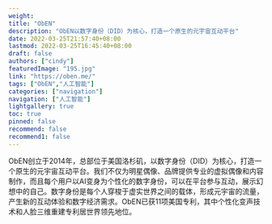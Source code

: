 ```yaml
---
weight: 
title: "ObEN"
description: "ObEN以数字身份（DID）为核心，打造一个原生的元宇宙互动平台"
date: 2022-03-25T21:57:40+08:00
lastmod: 2022-03-25T16:45:40+08:00
draft: false
authors: ["cindy"]
featuredImage: "195.jpg"
link: "https://oben.me/"
tags: ["ObEN","人工智能"]
categories: ["navigation"]
navigation: ["人工智能"]
lightgallery: true
toc: true
pinned: false
recommend: false
recommend1: false
---
```

ObEN创立于2014年，总部位于美国洛杉矶，以数字身份（DID）为核心，打造一个原生的元宇宙互动平台。我们不仅为明星偶像、品牌提供专业的虚拟偶像和内容制作，而且每个用户以AI变身为个性化的数字身份，可以在平台参与互动，展示幻想中的自己。数字身份是每个人穿梭于虚实世界之间的载体，形成元宇宙的流量，产生新的互动体验和数字经济需求。ObEN已获11项美国专利，其中个性化变声技术和人脸三维重建专利居世界领先地位。